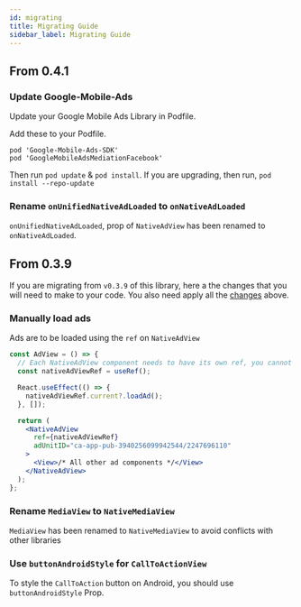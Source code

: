 ```yaml
---
id: migrating
title: Migrating Guide
sidebar_label: Migrating Guide
---
```


## From 0.4.1

### Update Google-Mobile-Ads

Update your Google Mobile Ads Library in Podfile.

Add these to your Podfile.

```
pod 'Google-Mobile-Ads-SDK'
pod 'GoogleMobileAdsMediationFacebook'
```

Then run `pod update` & `pod install`. If you are upgrading, then run, `pod install --repo-update`

### Rename `onUnifiedNativeAdLoaded` to `onNativeAdLoaded`

`onUnifiedNativeAdLoaded`, prop of `NativeAdView` has been renamed to `onNativeAdLoaded`.

## From 0.3.9

If you are migrating from `v0.3.9` of this library, here a the changes that you will need to make to your code. You also need apply all the [changes](#from-041) above.

### Manually load ads

Ads are to be loaded using the `ref` on `NativeAdView`

```jsx
const AdView = () => {
  // Each NativeAdView component needs to have its own ref, you cannot use the same ref for multiple ads.
  const nativeAdViewRef = useRef();

  React.useEffect(() => {
    nativeAdViewRef.current?.loadAd();
  }, []);

  return (
    <NativeAdView
      ref={nativeAdViewRef}
      adUnitID="ca-app-pub-3940256099942544/2247696110"
    >
      <View>/* All other ad components */</View>
    </NativeAdView>
  );
};
```

### Rename `MediaView` to `NativeMediaView`

`MediaView` has been renamed to `NativeMediaView` to avoid conflicts with other libraries

### Use `buttonAndroidStyle` for `CallToActionView`

To style the `CallToAction` button on Android, you should use `buttonAndroidStyle` Prop.
